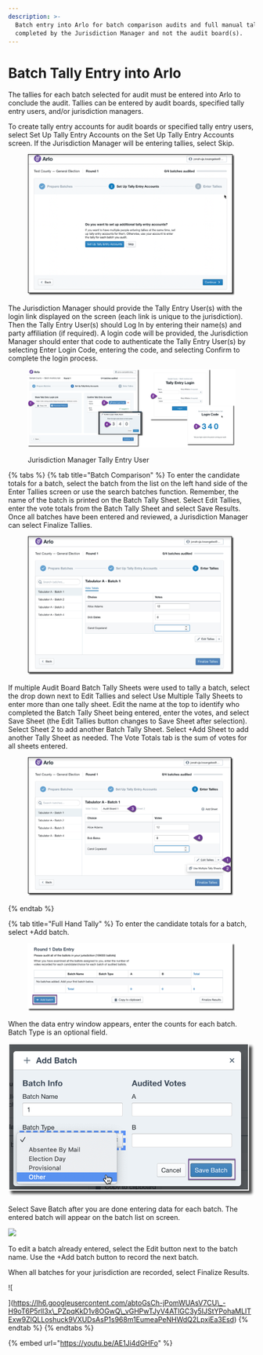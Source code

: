 ```yaml
---
description: >-
  Batch entry into Arlo for batch comparison audits and full manual tally is
  completed by the Jurisdiction Manager and not the audit board(s).
---
```


# Batch Tally Entry into Arlo

The tallies for each batch selected for audit must be entered into Arlo to conclude the audit. Tallies can be entered by audit boards, specified tally entry users, and/or jurisdiction managers.

To create tally entry accounts for audit boards or specified tally entry users, select Set Up Tally Entry Accounts on the Set Up Tally Entry Accounts screen. If the Jurisdiction Manager will be entering tallies, select Skip.

<figure><img src="../../.gitbook/assets/image (10).png" alt=""><figcaption></figcaption></figure>

The Jurisdiction Manager should provide the Tally Entry User(s) with the login link displayed on the screen (each link is unique to the jurisdiction). Then the Tally Entry User(s) should Log In by entering their name(s) and party affiliation (if required).  A login code will be provided, the Jurisdiction Manager should enter that code to authenticate the Tally Entry User(s) by selecting Enter Login Code, entering the code, and selecting Confirm to complete the login process.

<figure><img src="../../.gitbook/assets/image (5).png" alt=""><figcaption><p>                                    Jurisdiction Manager                                                                                         Tally Entry User       </p></figcaption></figure>

{% tabs %}
{% tab title="Batch Comparison" %}
To enter the candidate totals for a batch, select the batch from the list on the left hand side of the Enter Tallies screen or use the search batches function. Remember, the name of the batch is printed on the Batch Tally Sheet. Select Edit Tallies, enter the vote totals from the Batch Tally Sheet and select Save Results.  Once all batches have been entered and reviewed, a Jurisdiction Manager can select Finalize Tallies.

<figure><img src="../../.gitbook/assets/image.png" alt=""><figcaption></figcaption></figure>

If multiple Audit Board Batch Tally Sheets were used to tally a batch, select the drop down next to Edit Tallies and select Use Multiple Tally Sheets to enter more than one tally sheet. Edit the name at the top to identify who completed the Batch Tally Sheet being entered, enter the votes, and select Save Sheet (the Edit Tallies button changes to Save Sheet after selection). Select Sheet 2 to add another Batch Tally Sheet. Select +Add Sheet to add another Tally Sheet as needed.  The Vote Totals tab is the sum of votes for all sheets entered.

<figure><img src="../../.gitbook/assets/image (11).png" alt=""><figcaption></figcaption></figure>
{% endtab %}

{% tab title="Full Hand Tally" %}
To enter the candidate totals for a batch, select +Add batch.

<figure><img src="../../.gitbook/assets/image (2) (2) (1).png" alt=""><figcaption></figcaption></figure>

When the data entry window appears, enter the counts for each batch. Batch Type is an optional field.

![](<../../.gitbook/assets/image (32).png>)

Select Save Batch after you are done entering data for each batch. The entered batch will appear on the batch list on screen.&#x20;

![](https://lh6.googleusercontent.com/XUwl\_lhfipOF626glZmOZs4Rrs-f-wDDufaz-NgJ5Dmn9jk2j\_rbDhmNDPIxQhoQzBeoS2e64c5WJa\_Wxne9RtxCGSJZQgEz6tyx9X-5NHJIN-0in6kxIl4meoMl5kAhIeQyfDD2)

To edit a batch already entered, select the Edit button next to the batch name.  Use the +Add batch button to record the next batch.&#x20;

When all batches for your jurisdiction are recorded, select Finalize Results.

![









](https://lh6.googleusercontent.com/abtoGsCh-jPomWUAsV7CU\_-H9oT6P5rll3x\_PZpqKkD1v8OGwQ\_vGHPwTJyV4ATlGC3y5IJStYPohaMLlTExw9ZlQLLoshuck9VXUDsAsP1s968m1EumeaPeNHWdQ2LpxiEa3Esd)
{% endtab %}
{% endtabs %}

{% embed url="https://youtu.be/AE1Ji4dGHFo" %}
